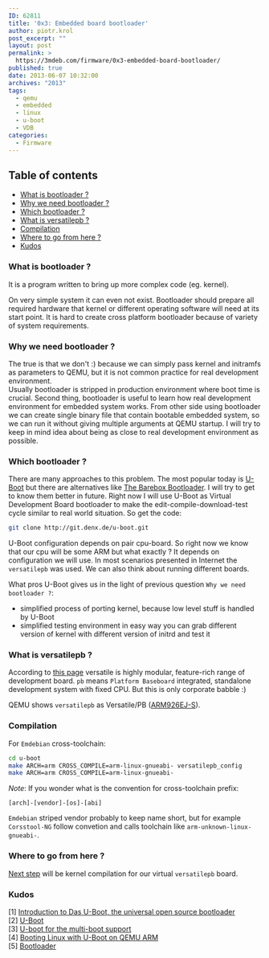 ```yaml
---
ID: 62811
title: '0x3: Embedded board bootloader'
author: piotr.krol
post_excerpt: ""
layout: post
permalink: >
  https://3mdeb.com/firmware/0x3-embedded-board-bootloader/
published: true
date: 2013-06-07 10:32:00
archives: "2013"
tags:
  - qemu
  - embedded
  - linux
  - u-boot
  - VDB
categories:
  - Firmware
---
```

## Table of contents ##

* [What is bootloader ?](/2013/06/07/embedded-board-bootloader/#what-is-bootloader)
* [Why we need bootloader ?](/2013/06/07/embedded-board-bootloader/#why-we-need-bootloader)
* [Which bootloader ?](/2013/06/07/embedded-board-bootloader/#which-bootloader)
* [What is versatilepb ?](/2013/06/07/embedded-board-bootloader/#what-is-versatilepb)
* [Compilation](/2013/06/07/embedded-board-bootloader/#compilation)
* [Where to go from here ?](/2013/06/07/embedded-board-bootloader/#where-to-go-from-here)
* [Kudos](/2013/06/07/embedded-board-bootloader/#kudos)

<a id="what-is-bootloader"></a>
### What is bootloader ? ###
It is a program written to bring up more complex code (eg. kernel).

On very simple system it can even not exist. Bootloader should prepare all
required hardware that kernel or different operating software will need at its
start point. It is hard to create cross platform bootloader because of variety
of system requirements.

<a id="why-we-need-bootloader"></a>
### Why we need bootloader ? ###
The true is that we don't :) because we can simply pass kernel and initramfs as
parameters to QEMU, but it is not common practice for real development environment.  
Usually bootloader is stripped in production environment where boot time is
crucial. Second thing, bootloader is useful to learn how real development
environment for embedded system works. From other side using bootloader we can
create single binary file that contain bootable embedded system, so we can run
it without giving multiple arguments at QEMU startup. I will try to keep in mind
idea about being as close to real development environment as possible.

<a id="which-bootloader"></a>
### Which bootloader ? ###
There are many approaches to this problem. The most popular today is
[U-Boot](http://www.denx.de/wiki/U-Boot) but there are alternatives like [The Barebox Bootloader](http://www.barebox.org/).
I will try to get to know them better in future. Right now I will use U-Boot as
Virtual Development Board bootloader to make the edit-compile-download-test cycle
similar to real world situation. So get the code:
```bash
git clone http://git.denx.de/u-boot.git
```

U-Boot configuration depends on pair cpu-board. So right now we know that our
cpu will be some ARM but what exactly ? It depends on configuration we will use.
In most scenarios presented in Internet the `versatilepb` was used. We can also
think about running different boards.

What pros U-Boot gives us in the light of previous question `Why we need
bootloader ?`:

* simplified process of porting kernel, because low level stuff is handled by
U-Boot
* simplified testing environment in easy way you can grab different version of
  kernel with different version of initrd and test it


<a id="what-is-versatilepb"></a>
### What is versatilepb ? ###
According to [this page](http://www.arm.com/products/tools/development-boards/versatile/index.php)
versatile is highly modular, feature-rich range of development board. `pb`
means `Platform Baseboard` integrated, standalone development system with fixed
CPU. But this is only corporate babble :)

QEMU shows `versatilepb` as Versatile/PB
([ARM926EJ-S](http://www.arm.com/products/processors/classic/arm9/arm926.php)).

<a id="compilation"></a>
### Compilation ###
For `Emdebian` cross-toolchain:
```bash
cd u-boot
make ARCH=arm CROSS_COMPILE=arm-linux-gnueabi- versatilepb_config
make ARCH=arm CROSS_COMPILE=arm-linux-gnueabi-
```

_Note_: If you wonder what is the convention for cross-toolchain prefix:
```
[arch]-[vendor]-[os]-[abi]
```
`Emdebian` striped vendor probably to keep name short, but for example
`Corsstool-NG` follow convetion and calls toolchain like
`arm-unknown-linux-gnueabi-`.

<a id="where-to-go-from-here"></a>
### Where to go from here ? ###
[Next step](/2013/06/07/linux-kernel-for-embedded-system) will be kernel compilation for our virtual `versatilepb` board.

<a id="kudos"></a>
### Kudos ###

[1] [Introduction to Das U-Boot, the universal open source bootloader](http://www.linuxfordevices.com/c/a/Linux-For-Devices-Articles/Introduction-to-Das-UBoot-the-universal-open-source-bootloader/)</br>
[2] [U-Boot](http://www.denx.de/wiki/U-Boot)</br>
[3] [U-boot for the multi-boot support](http://forum.xda-developers.com/showthread.php?t=2201146)</br>
[4] [Booting Linux with U-Boot on QEMU ARM](http://balau82.wordpress.com/2010/04/12/booting-linux-with-u-boot-on-qemu-arm/)</br>
[5] [Bootloader](http://wiki.osdev.org/Bootloader)</br>

